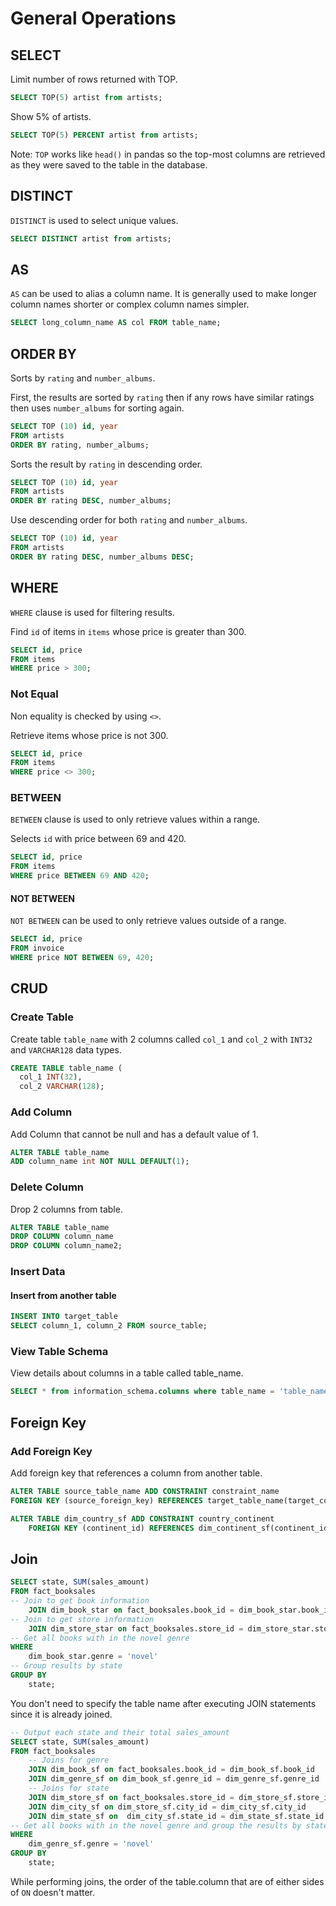 # General Operations

## SELECT

Limit number of rows returned with TOP.

```SQL
SELECT TOP(5) artist from artists;
```

Show 5% of artists.
```SQL
SELECT TOP(5) PERCENT artist from artists;
```

Note: `TOP` works like `head()` in pandas so the top-most columns are retrieved as they were saved to the table in the database.

## DISTINCT

`DISTINCT` is used to select unique values.

```SQL
SELECT DISTINCT artist from artists;
```

## AS

`AS` can be used to alias a column name. It is generally used to make longer column names shorter or complex column names simpler.

```SQL
SELECT long_column_name AS col FROM table_name;
```

## ORDER BY

Sorts by `rating` and `number_albums`. 

First, the results are sorted by `rating` then if any rows have similar ratings then uses `number_albums` for sorting again.

```SQL
SELECT TOP (10) id, year
FROM artists
ORDER BY rating, number_albums;
```

Sorts the result by `rating` in descending order.

```SQL
SELECT TOP (10) id, year
FROM artists
ORDER BY rating DESC, number_albums;
```

Use descending order for both `rating` and `number_albums`.

```SQL
SELECT TOP (10) id, year
FROM artists
ORDER BY rating DESC, number_albums DESC;
```

## WHERE

`WHERE` clause is used for filtering results.

Find `id` of items in `items` whose price is greater than 300.

```SQL
SELECT id, price
FROM items
WHERE price > 300;
```

### Not Equal

Non equality is checked by using `<>`.

Retrieve items whose price is not 300.

```SQL
SELECT id, price
FROM items
WHERE price <> 300;
```

### BETWEEN

`BETWEEN` clause is used to only retrieve values within a range.

Selects `id` with price between 69 and 420.

```SQL
SELECT id, price
FROM items
WHERE price BETWEEN 69 AND 420;
```

#### NOT BETWEEN

`NOT BETWEEN` can be used to only retrieve values outside of a range.

```SQL
SELECT id, price
FROM invoice
WHERE price NOT BETWEEN 69, 420;
```

## CRUD

### Create Table

Create table `table_name` with 2 columns called `col_1` and `col_2` with `INT32` and `VARCHAR128` data types.

```SQL
CREATE TABLE table_name (
  col_1 INT(32),
  col_2 VARCHAR(128);
```

### Add Column

Add Column that cannot be null and has a default value of 1.

```SQL
ALTER TABLE table_name
ADD column_name int NOT NULL DEFAULT(1);

```

### Delete Column

Drop 2 columns from table.

```SQL
ALTER TABLE table_name
DROP COLUMN column_name
DROP COLUMN column_name2;
```

### Insert Data

#### Insert from another table

```SQL
INSERT INTO target_table
SELECT column_1, column_2 FROM source_table;
```

### View Table Schema

View details about columns in a table called table_name.

```SQL
SELECT * from information_schema.columns where table_name = 'table_name';
```

## Foreign Key

### Add Foreign Key

Add foreign key that references a column from another table.

```SQL
ALTER TABLE source_table_name ADD CONSTRAINT constraint_name
FOREIGN KEY (source_foreign_key) REFERENCES target_table_name(target_column_name)
```

```SQL
ALTER TABLE dim_country_sf ADD CONSTRAINT country_continent
    FOREIGN KEY (continent_id) REFERENCES dim_continent_sf(continent_id);
```

## Join

```SQL
SELECT state, SUM(sales_amount)
FROM fact_booksales
-- Join to get book information
    JOIN dim_book_star on fact_booksales.book_id = dim_book_star.book_id
-- Join to get store information
    JOIN dim_store_star on fact_booksales.store_id = dim_store_star.store_id
-- Get all books with in the novel genre
WHERE  
    dim_book_star.genre = 'novel'
-- Group results by state
GROUP BY
    state;
```

You don't need to specify the table name after executing JOIN statements since it is already joined.

```SQL
-- Output each state and their total sales_amount
SELECT state, SUM(sales_amount)
FROM fact_booksales
    -- Joins for genre
    JOIN dim_book_sf on fact_booksales.book_id = dim_book_sf.book_id  
    JOIN dim_genre_sf on dim_book_sf.genre_id = dim_genre_sf.genre_id
    -- Joins for state 
    JOIN dim_store_sf on fact_booksales.store_id = dim_store_sf.store_id 
    JOIN dim_city_sf on dim_store_sf.city_id = dim_city_sf.city_id
    JOIN dim_state_sf on  dim_city_sf.state_id = dim_state_sf.state_id
-- Get all books with in the novel genre and group the results by state
WHERE  
    dim_genre_sf.genre = 'novel'
GROUP BY
    state;
```

While performing joins, the order of the table.column that are of either sides of `ON` doesn't matter.
